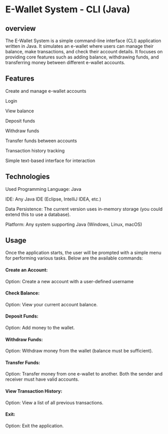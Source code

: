 # E-Wallet System - CLI (Java) 
## overview
The E-Wallet System is a simple command-line interface (CLI) application written in Java. It simulates an e-wallet where users can manage their balance, make transactions, and check their account details. It focuses on providing core features such as adding balance, withdrawing funds, and transferring money between different e-wallet accounts.

## Features
Create and manage e-wallet accounts

Login

View balance

Deposit funds

Withdraw funds

Transfer funds between accounts 

Transaction history tracking

Simple text-based interface for interaction

## Technologies 
Used Programming Language: Java

IDE: Any Java IDE (Eclipse, IntelliJ IDEA, etc.)

Data Persistence: The current version uses in-memory storage (you could extend this to use a database).

Platform: Any system supporting Java (Windows, Linux, macOS)

## Usage
 Once the application starts, the user will be prompted with a simple menu for performing various tasks. Below are the available commands:

#### Create an Account:
Option: Create a new account with a user-defined username

#### Check Balance:

Option: View your current account balance.

#### Deposit Funds:

Option: Add money to the wallet.

#### Withdraw Funds:

Option: Withdraw money from the wallet (balance must be sufficient).

#### Transfer Funds:

Option: Transfer money from one e-wallet to another. Both the sender and receiver must have valid accounts.

#### View Transaction History:

Option: View a list of all previous transactions.

#### Exit:

Option: Exit the application.
